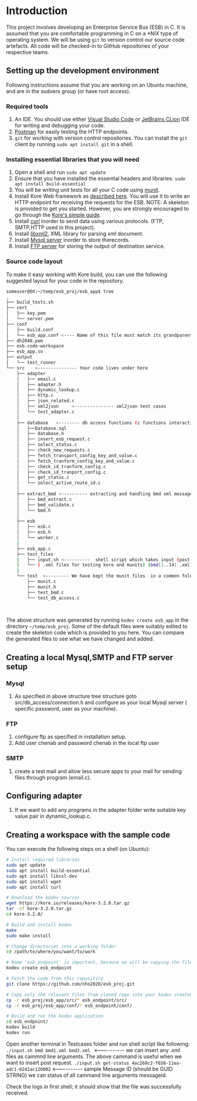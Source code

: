 # Introduction

This project involves developing an Enterprise Service Bus (ESB) in C. It is assumed that you are comfortable programming in C on a *NIX type of operating system. We will be using `git` to version control our source code artefacts. All code will be checked-in to GitHub repositories of your respective teams.

## Setting up the development environment

Following instructions assume that you are working on an Ubuntu machine, and are in the sudoers group (or have root access).

### Required tools

1. An IDE. You should use either [Visual Studio Code](https://code.visualstudio.com/) or [JetBrains CLion](https://www.jetbrains.com/clion/) IDE for writing and debugging your code.
1. [Postman](https://www.postman.com/downloads/) for easily testing the HTTP endpoints.
1. `git` for working with version control repositories. You can install the `git` client by running `sudo apt install git` in a shell.

### Installing essential libraries that you will need

1. Open a shell and run `sudo apt update`
1. Ensure that you have installed the essential headers and libraries: `sudo apt install build-essential`
1. You will be writing unit tests for all your C code using [munit](https://nemequ.github.io/munit/#getting-started).
1. Install Kore Web framework as [described here](https://docs.kore.io/3.3.1/install.html). You will use it to write an HTTP endpoint for receiving the requests for the ESB.
NOTE: A skeleton is provided to get you started. However, you are strongly encouraged to go through the [Kore's simple guide](https://docs.kore.io/3.3.1/).
1. Install [curl](https://www.cyberciti.biz/faq/how-to-install-curl-command-on-a-ubuntu-linux/) inorder to send data using various protocols. (FTP, SMTP,HTTP used in this project).
1. Install [libxml2](https://askubuntu.com/questions/733169/how-to-install-libxml2-in-ubuntu-15-10), XML library for parsing xml document.
1. Install [Mysql server](https://www.digitalocean.com/community/tutorials/how-to-install-mysql-on-ubuntu-18-04) inorder to store therecords.
1. Install [FTP server](https://linuxconfig.org/how-to-setup-ftp-server-on-ubuntu-20-04-focal-fossa-linux) for storing the output of destination service.


### Source code layout

To make it easy working with Kore build, you can use the following suggested layout for your code in the repository.

```bash
someuser@OX:~/temp/esb_proj/esb_app$ tree
.
├── build_tests.sh
├── cert
│   ├── key.pem
│   └── server.pem
├── conf
│   ├── build.conf
│   └── esb_app.conf <---- Name of this file must match its grandparent folder name
├── dh2048.pem
├── esb.code-workspace
├── esb_app.so
├── output
│   └── test_runner
└── src    <--------------- Your code lives under here
    ├── adapter
    │   ├── email.c
    │   ├── adapter.h
    │   ├── dynamic_lookup.c
    │   ├── http.c
    │   ├── json_related.c
    │   ├── xml2json     <--------------- xml2json test cases
    │   └── test_adapter.c
    │
    ├── database   <-------- db access functions (c functions interacting database)
    │   ├──Database.sql
    │   ├── database.h 
    │   ├── insert_esb_request.c
    │   ├── select_status.c
    │   ├── check_new_requests.c
    │   ├── fetch_transport_config_key_and_value.c
    │   ├── fetch_tranform_config_key_and_value.c
    │   ├── check_id_tranform_config.c
    │   ├── check_id_tranport_config.c
    │   ├── get_status.c
    │   └── select_active_route_id.c
    │
    ├── extract_bmd <---------- extracting and handling bmd xml messages.
    │   ├── bmd_extract.c
    │   ├── bmd_validate.c
    │   └── bmd.h
    │  
    ├── esb
    │   ├── esb.c
    │   ├── esb.h
    │   └── worker.c
    |    
    ├── esb_app.c
    ├── test_files
    |   ├── input.sh <----------  shell script which takes input (post and get request)
    |   └── ( .xml files for testing kore and munits) (bmd[1..14] .xml)
    |
    └── test  <--------- We have kept the munit files  in a common folder.
        ├── munit.c
        ├── munit.h
        ├── test_bmd.c
        └── test_db_access.c
        
        
```


The above structure was generated by running `kodev create esb_app` in the directory `~/temp/esb_proj`. Some of the default files were suitably edited to create the skeleton code which is provided to you here. You can compare the generated files to see what we have changed and added.

## Creating a local Mysql,SMTP and FTP server setup

### Mysql

1. As specified in above structure tree structure goto src/db_access/connection.h and configure as your local Mysql server ( specific password, user as your machine).

### FTP 

1. configure ftp as specified in installation setup.
1. Add user  chenab and password chenab in the local ftp user

### SMTP

1. create a test mail and allow less secure apps to your mail for sending files through program (email.c).

## Configuring adapter

1. If we want to add any programs in the adapter folder write suitable key value pair in dynamic_lookup.c.

## Creating a workspace with the sample code

You can execute the following steps on a shell (on Ubuntu):
```bash
# Install required libraries
sudo apt update
sudo apt install build-essential
sudo apt install libssl-dev
sudo apt install wget
sudo apt install curl

# Download the kodev sources
wget https://kore.io/releases/kore-3.2.0.tar.gz
tar -xf kore-3.2.0.tar.gz
cd kore-3.2.0/

# Build and install kodev
make
sudo make install

# Change directories into a working folder
cd /path/to/where/you/want/to/work

# Name 'esb_endpoint' is important, because we will be copying the files from this repo
kodev create esb_endpoint

# Fetch the code from this repositiry
git clone https://github.com/nho2020/esb_proj.git

# Copy only the relevant files from cloned repo into your kodev created one
cp -r esb_proj/esb_app/src/* esb_endpoint/src/
cp -r esb_proj/esb_app/conf/* esb_endpoint/conf/

# Build and run the kodev application
cd esb_endpoint/
kodev build
kodev run
```

Open another terminal in Testcases folder and run shell script like following:
`./input.sh bmd bmd1.xml bmd2.xml ` <---------- we can insert any .xml files as cammnd line arguments.
The above cammand is useful when we want to insert post request.
`./input.sh get-status 4ac268c2-f658-11ea-adc1-0242ac120002` <---------- sample Message ID (should be GUID STRING) we can status of all cammand line arguments messageid.

Check the logs in first shell; it should show that the file was successfully received.

